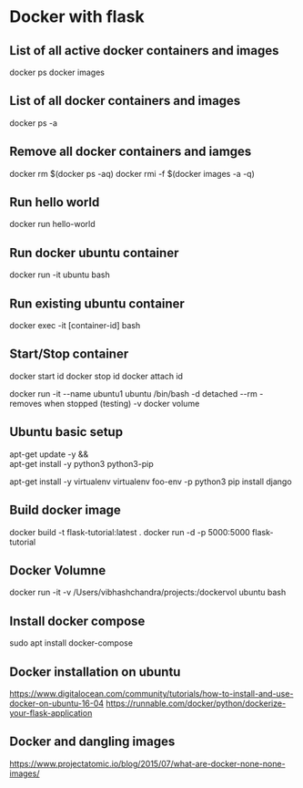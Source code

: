 # Docker with flask
## List of all active docker containers and images
docker ps
docker images

## List of all docker containers and images
docker ps -a

## Remove all docker containers and iamges
docker rm $(docker ps -aq)
docker rmi -f $(docker images -a -q)

## Run hello world
docker run hello-world

## Run docker ubuntu container
docker run -it ubuntu bash

## Run existing ubuntu container
docker exec -it [container-id] bash

## Start/Stop container
docker start id
docker stop id
docker attach id

docker run -it --name ubuntu1 ubuntu /bin/bash
-d detached
--rm - removes when stopped (testing)
-v docker volume

## Ubuntu basic setup
apt-get update -y && \
    apt-get install -y python3 python3-pip
    
apt-get install -y virtualenv
virtualenv foo-env -p python3
pip install django

## Build docker image
docker build -t flask-tutorial:latest .
docker run -d -p 5000:5000 flask-tutorial

## Docker Volumne
docker run -it -v /Users/vibhashchandra/projects:/dockervol ubuntu bash

## Install docker compose
sudo apt  install docker-compose

## Docker installation on ubuntu
https://www.digitalocean.com/community/tutorials/how-to-install-and-use-docker-on-ubuntu-16-04
https://runnable.com/docker/python/dockerize-your-flask-application

## Docker <none><none> and dangling images
https://www.projectatomic.io/blog/2015/07/what-are-docker-none-none-images/
